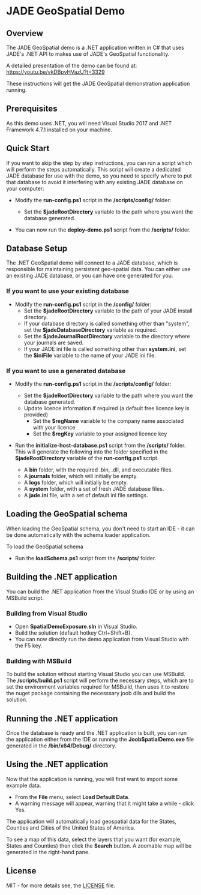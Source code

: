 # JADE GeoSpatial Demo

## Overview

The JADE GeoSpatial demo is a .NET application written in C# that uses JADE's .NET API to makes use of JADE's GeoSpatial functionality.

A detailed presentation of the demo can be found at: https://youtu.be/vkDBpvHVazU?t=3329

These instructions will get the JADE GeoSpatial demonstration application running.

## Prerequisites

As this demo uses .NET, you will need Visual Studio 2017 and .NET Framework 4.7.1 installed on your machine.

## Quick Start

If you want to skip the step by step instructions, you can run a script which will perform the steps automatically.
This script will create a dedicated JADE database for use with the demo, so you need to specify where to put that database to avoid it interfering with any existing JADE database on your computer:

- Modify the __run-config.ps1__ script in the __/scripts/config/__ folder:
  - Set the __$jadeRootDirectory__ variable to the path where you want the database generated.

- You can now run the __deploy-demo.ps1__ script from the __/scripts/__ folder.

## Database Setup

The .NET GeoSpatial demo will connect to a JADE database, which is responsible for maintaining persistent geo-spatial data. You can either use an existing JADE database, or you can have one generated for you.

### If you want to use your existing database

- Modify the __run-config.ps1__ script in the __/config/__ folder:
  - Set the __$jadeRootDirectory__ variable to the path of your JADE install directory.
  - If your database directory is called something other than "system", set the __$jadeDatabaseDirectory__ variable as required.
  - Set the __$jadeJournalRootDirectory__ variable to the directory where your journals are saved.
  - If your JADE ini file is called something other than __system.ini__, set the __$iniFile__ variable to the name of your JADE ini file.
  
### If you want to use a generated database

- Modify the __run-config.ps1__ script in the __/scripts/config/__ folder:
  - Set the __$jadeRootDirectory__ variable to the path where you want the database generated.
  - Update licence information if required (a default free licence key is provided)
    - Set the __$regName__ variable to the company name associated with your licence
    - Set the __$regKey__ variable to your assigned licence key

- Run the __initialize-host-database.ps1__ script from the __/scripts/__ folder. This will generate the following into the folder specified in the __$jadeRootDirectory__ variable of the __run-config.ps1__ script.
  - A __bin__ folder, with the required .bin, .dll, and executable files.
  - A __journals__ folder, which will initially be empty.
  - A __logs__ folder, which will initially be empty.
  - A __system__ folder, with a set of fresh JADE database files.
  - A __jade.ini__ file, with a set of default ini file settings.

## Loading the GeoSpatial schema

When loading the GeoSpatial schema, you don't need to start an IDE - it can be done automatically with the schema loader application.

To load the GeoSpatial schema

- Run the __loadSchema.ps1__ script from the __/scripts/__ folder.

## Building the .NET application

You can build the .NET application from the Visual Studio IDE or by using an MSBuild script.

### Building from Visual Studio

- Open __SpatialDemoExposure.sln__ in Visual Studio.
- Build the solution (default hotkey Ctrl+Shift+B).
- You can now directly run the demo application from Visual Studio with the F5 key.

### Building with MSBuild

To build the solution without starting Visual Studio you can use MSBuild. The __/scripts/build.ps1__ script will perform the necessary steps, which are to set the environment variables required for MSBuild, then uses it to restore the nuget package containing the necesssary joob dlls and build the solution.

## Running the .NET application

Once the database is ready and the .NET application is built, you can run the application either from the IDE or running the __JoobSpatialDemo.exe__ file generated in the __/bin/x64/Debug/__ directory.

## Using the .NET application

Now that the application is running, you will first want to import some example data.

- From the __File__ menu, select __Load Default Data__.
- A warning message will appear, warning that it might take a while - click Yes.

The application will automatically load geospatial data for the States, Counties and Cities of the United States of America.

To see a map of this data, select the layers that you want (for example, States and Counties) then click the __Search__ button. A zoomable map will be generated in the right-hand pane.

## License

MIT - for more details see, the [LICENSE](./LICENSE) file.
